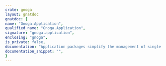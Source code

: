 ```yaml
---
crate: gnoga
layout: gnatdoc
gnatdoc: {
name: "Gnoga.Application",
qualified_name: "Gnoga.Application",
signature: "gnoga.application",
enclosing: "gnoga",
is_private: false,
documentation: "Application packages simplify the management of single or multipage\nGnoga GUIs.",
documentation_snippet: "",
}
---
```

